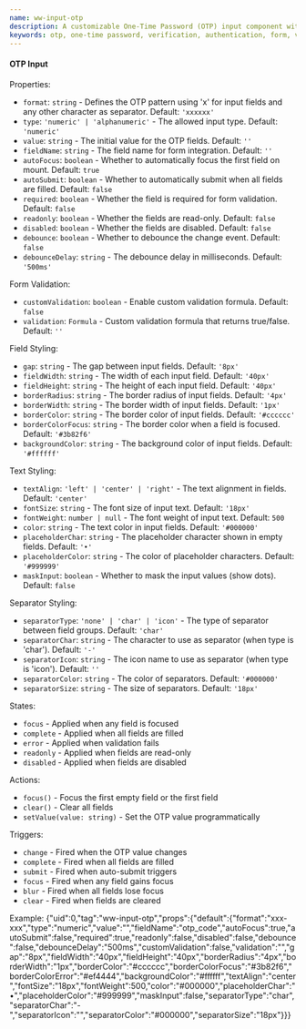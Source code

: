 ```yaml
---
name: ww-input-otp
description: A customizable One-Time Password (OTP) input component with flexible format patterns, form integration, and validation support
keywords: otp, one-time password, verification, authentication, form, validation, pin, code
---
```


#### OTP Input

Properties:
- `format`: `string` - Defines the OTP pattern using 'x' for input fields and any other character as separator. Default: `'xxxxxx'`
- `type`: `'numeric' | 'alphanumeric'` - The allowed input type. Default: `'numeric'`
- `value`: `string` - The initial value for the OTP fields. Default: `''`
- `fieldName`: `string` - The field name for form integration. Default: `''`
- `autoFocus`: `boolean` - Whether to automatically focus the first field on mount. Default: `true`
- `autoSubmit`: `boolean` - Whether to automatically submit when all fields are filled. Default: `false`
- `required`: `boolean` - Whether the field is required for form validation. Default: `false`
- `readonly`: `boolean` - Whether the fields are read-only. Default: `false`
- `disabled`: `boolean` - Whether the fields are disabled. Default: `false`
- `debounce`: `boolean` - Whether to debounce the change event. Default: `false`
- `debounceDelay`: `string` - The debounce delay in milliseconds. Default: `'500ms'`

Form Validation:
- `customValidation`: `boolean` - Enable custom validation formula. Default: `false`
- `validation`: `Formula` - Custom validation formula that returns true/false. Default: `''`

Field Styling:
- `gap`: `string` - The gap between input fields. Default: `'8px'`
- `fieldWidth`: `string` - The width of each input field. Default: `'40px'`
- `fieldHeight`: `string` - The height of each input field. Default: `'40px'`
- `borderRadius`: `string` - The border radius of input fields. Default: `'4px'`
- `borderWidth`: `string` - The border width of input fields. Default: `'1px'`
- `borderColor`: `string` - The border color of input fields. Default: `'#cccccc'`
- `borderColorFocus`: `string` - The border color when a field is focused. Default: `'#3b82f6'`
- `backgroundColor`: `string` - The background color of input fields. Default: `'#ffffff'`

Text Styling:
- `textAlign`: `'left' | 'center' | 'right'` - The text alignment in fields. Default: `'center'`
- `fontSize`: `string` - The font size of input text. Default: `'18px'`
- `fontWeight`: `number | null` - The font weight of input text. Default: `500`
- `color`: `string` - The text color in input fields. Default: `'#000000'`
- `placeholderChar`: `string` - The placeholder character shown in empty fields. Default: `'•'`
- `placeholderColor`: `string` - The color of placeholder characters. Default: `'#999999'`
- `maskInput`: `boolean` - Whether to mask the input values (show dots). Default: `false`

Separator Styling:
- `separatorType`: `'none' | 'char' | 'icon'` - The type of separator between field groups. Default: `'char'`
- `separatorChar`: `string` - The character to use as separator (when type is 'char'). Default: `'-'`
- `separatorIcon`: `string` - The icon name to use as separator (when type is 'icon'). Default: `''`
- `separatorColor`: `string` - The color of separators. Default: `'#000000'`
- `separatorSize`: `string` - The size of separators. Default: `'18px'`

States:
- `focus` - Applied when any field is focused
- `complete` - Applied when all fields are filled
- `error` - Applied when validation fails
- `readonly` - Applied when fields are read-only
- `disabled` - Applied when fields are disabled

Actions:
- `focus()` - Focus the first empty field or the first field
- `clear()` - Clear all fields
- `setValue(value: string)` - Set the OTP value programmatically

Triggers:
- `change` - Fired when the OTP value changes
- `complete` - Fired when all fields are filled
- `submit` - Fired when auto-submit triggers
- `focus` - Fired when any field gains focus
- `blur` - Fired when all fields lose focus
- `clear` - Fired when fields are cleared

Example:
<elements>
{"uid":0,"tag":"ww-input-otp","props":{"default":{"format":"xxx-xxx","type":"numeric","value":"","fieldName":"otp_code","autoFocus":true,"autoSubmit":false,"required":true,"readonly":false,"disabled":false,"debounce":false,"debounceDelay":"500ms","customValidation":false,"validation":"","gap":"8px","fieldWidth":"40px","fieldHeight":"40px","borderRadius":"4px","borderWidth":"1px","borderColor":"#cccccc","borderColorFocus":"#3b82f6","borderColorError":"#ef4444","backgroundColor":"#ffffff","textAlign":"center","fontSize":"18px","fontWeight":500,"color":"#000000","placeholderChar":"•","placeholderColor":"#999999","maskInput":false,"separatorType":"char","separatorChar":"-","separatorIcon":"","separatorColor":"#000000","separatorSize":"18px"}}}
</elements>